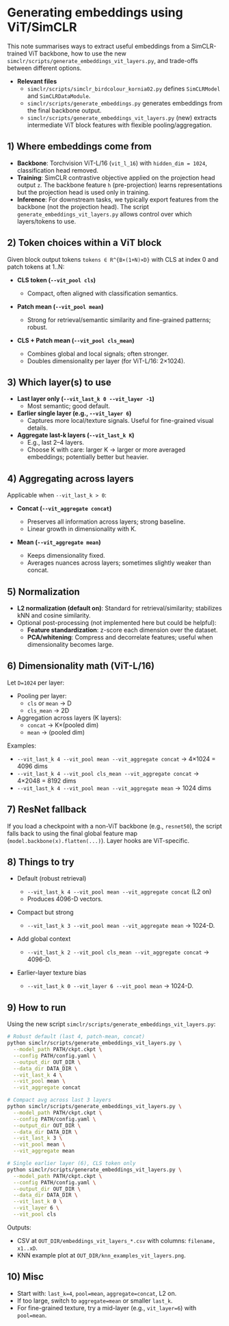 # Generating embeddings using ViT/SimCLR

This note summarises ways to extract useful embeddings from a SimCLR-trained ViT backbone, how to use the new `simclr/scripts/generate_embeddings_vit_layers.py`, and trade-offs between different options.

- __Relevant files__
  - `simclr/scripts/simclr_birdcolour_kornia02.py` defines `SimCLRModel` and `SimCLRDataModule`.
  - `simclr/scripts/generate_embeddings.py` generates embeddings from the final backbone output.
  - `simclr/scripts/generate_embeddings_vit_layers.py` (new) extracts intermediate ViT block features with flexible pooling/aggregation.


## 1) Where embeddings come from

- __Backbone__: Torchvision ViT-L/16 (`vit_l_16`) with `hidden_dim = 1024`, classification head removed.
- __Training__: SimCLR contrastive objective applied on the projection head output `z`. The backbone feature `h` (pre-projection) learns representations but the projection head is used only in training.
- __Inference__: For downstream tasks, we typically export features from the backbone (not the projection head). The script `generate_embeddings_vit_layers.py` allows control over which layers/tokens to use.


## 2) Token choices within a ViT block

Given block output tokens `tokens ∈ R^{B×(1+N)×D}` with CLS at index 0 and patch tokens at 1..N:

- __CLS token (`--vit_pool cls`)__
  - Compact, often aligned with classification semantics.

- __Patch mean (`--vit_pool mean`)__
  - Strong for retrieval/semantic similarity and fine-grained patterns; robust.

- __CLS + Patch mean (`--vit_pool cls_mean`)__
  - Combines global and local signals; often stronger.
  - Doubles dimensionality per layer (for ViT-L/16: 2×1024).


## 3) Which layer(s) to use

- __Last layer only (`--vit_last_k 0 --vit_layer -1`)__
  - Most semantic; good default.
- __Earlier single layer (e.g., `--vit_layer 6`)__
  - Captures more local/texture signals. Useful for fine-grained visual details.
- __Aggregate last-k layers (`--vit_last_k K`)__
  - E.g., last 2–4 layers.
  - Choose K with care: larger K → larger or more averaged embeddings; potentially better but heavier.


## 4) Aggregating across layers

Applicable when `--vit_last_k > 0`:

- __Concat (`--vit_aggregate concat`)__
  - Preserves all information across layers; strong baseline.
  - Linear growth in dimensionality with K.

- __Mean (`--vit_aggregate mean`)__
  - Keeps dimensionality fixed.
  - Averages nuances across layers; sometimes slightly weaker than concat.


## 5) Normalization

- __L2 normalization (default on)__: Standard for retrieval/similarity; stabilizes kNN and cosine similarity.
- Optional post-processing (not implemented here but could be helpful):
  - __Feature standardization__: z-score each dimension over the dataset.
  - __PCA/whitening__: Compress and decorrelate features; useful when dimensionality becomes large.


## 6) Dimensionality math (ViT-L/16)

Let `D=1024` per layer:

- Pooling per layer:
  - `cls` or `mean` → D
  - `cls_mean` → 2D
- Aggregation across layers (K layers):
  - `concat` → K×(pooled dim)
  - `mean` → (pooled dim)

Examples:
- `--vit_last_k 4 --vit_pool mean --vit_aggregate concat` → 4×1024 = 4096 dims
- `--vit_last_k 4 --vit_pool cls_mean --vit_aggregate concat` → 4×2048 = 8192 dims
- `--vit_last_k 4 --vit_pool mean --vit_aggregate mean` → 1024 dims


## 7) ResNet fallback

If you load a checkpoint with a non-ViT backbone (e.g., `resnet50`), the script falls back to using the final global feature map (`model.backbone(x).flatten(...)`). Layer hooks are ViT-specific.


## 8) Things to try

- Default (robust retrieval)
  - `--vit_last_k 4 --vit_pool mean --vit_aggregate concat` (L2 on)
  - Produces 4096-D vectors.

- Compact but strong
  - `--vit_last_k 3 --vit_pool mean --vit_aggregate mean` → 1024-D.

- Add global context
  - `--vit_last_k 2 --vit_pool cls_mean --vit_aggregate concat` → 4096-D.

- Earlier-layer texture bias
  - `--vit_last_k 0 --vit_layer 6 --vit_pool mean` → 1024-D.


## 9) How to run

Using the new script `simclr/scripts/generate_embeddings_vit_layers.py`:

```bash
# Robust default (last 4, patch-mean, concat)
python simclr/scripts/generate_embeddings_vit_layers.py \
  --model_path PATH/ckpt.ckpt \
  --config PATH/config.yaml \
  --output_dir OUT_DIR \
  --data_dir DATA_DIR \
  --vit_last_k 4 \
  --vit_pool mean \
  --vit_aggregate concat

# Compact avg across last 3 layers
python simclr/scripts/generate_embeddings_vit_layers.py \
  --model_path PATH/ckpt.ckpt \
  --config PATH/config.yaml \
  --output_dir OUT_DIR \
  --data_dir DATA_DIR \
  --vit_last_k 3 \
  --vit_pool mean \
  --vit_aggregate mean

# Single earlier layer (6), CLS token only
python simclr/scripts/generate_embeddings_vit_layers.py \
  --model_path PATH/ckpt.ckpt \
  --config PATH/config.yaml \
  --output_dir OUT_DIR \
  --data_dir DATA_DIR \
  --vit_last_k 0 \
  --vit_layer 6 \
  --vit_pool cls
```

Outputs:
- CSV at `OUT_DIR/embeddings_vit_layers_*.csv` with columns: `filename, x1..xD`.
- KNN example plot at `OUT_DIR/knn_examples_vit_layers.png`.


## 10) Misc

- Start with: `last_k=4`, `pool=mean`, `aggregate=concat`, L2 on.
- If too large, switch to `aggregate=mean` or smaller `last_k`.
- For fine-grained texture, try a mid-layer (e.g., `vit_layer=6`) with `pool=mean`.
